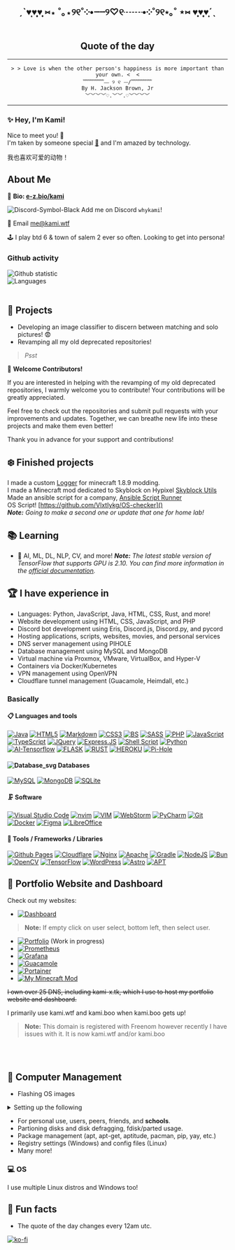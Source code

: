 <!-- BEGIN: Do not modify the quote below -->
<div align="center">

<h2> ˏˋ♥̩͙♥̩̩̥͙♥̩̥̩ ⑅⋆ ˚｡⋆୨୧˚༶•┈┈୨♡୧┈┈•༶˚୨୧⋆｡˚ ⋆⑅ ♥̩̥̩♥̩̩̥͙♥̩͙ˊˎ</h2>
<h2>Quote of the day</h2>
<hr>

<pre><code>> > Love is when the other person's happiness is more important than your own. <  <
﹌﹌﹌﹌⎯⎯ ୨ ୧ ⎯⎯/﹌﹌﹌﹌
By H. Jackson Brown, Jr
﹀﹀﹀﹀♡.﹀﹀.♡﹀﹀﹀﹀
</code></pre>
<hr>
</div>
<!-- END: Do not modify the quote above -->

### ✨ Hey, I'm Kami! 
Nice to meet you! 👋<br>
I'm taken by someone special [💞](我爱你) and I'm amazed by technology.

我也喜欢可爱的动物！

<h2>About Me</h2>

📖 **Bio: [e-z.bio/kami](https://e-z.bio/kami)**

![Discord-Symbol-Black](https://github.com/user-attachments/assets/d7c1cbec-42e6-41d8-94ec-2fad359bebb5) Add me on Discord `whykami`!

📩 Email [me@kami.wtf](mailto:me@kami.wtf)

🕹️ I play btd 6 & town of salem 2 ever so often. Looking to get into persona!

### Github activity

![Github statistic](https://github-readme-stats-one-bice.vercel.app/api?username=VlxtIykg&include_all_commits=true&show_icons=true&title_color=8a4eff&text_color=b36eff&icon_color=9c6eff&role=OWNER,ORGANIZATION_MEMBER&theme=tokyonight)  
![Languages](https://github-readme-stats.vercel.app/api/top-langs/?username=VlxtIykg&theme=radical)
<br><br>

## 🌱 Projects

- Developing an image classifier to discern between matching and solo pictures! 😨
- Revamping all my old deprecated repositories!

> _Psst_<br>

🌟 **Welcome Contributors!**

If you are interested in helping with the revamping of my old deprecated repositories, I warmly welcome you to contribute! Your contributions will be greatly appreciated.

Feel free to check out the repositories and submit pull requests with your improvements and updates. Together, we can breathe new life into these projects and make them even better!

Thank you in advance for your support and contributions!

## ❄️ Finished projects

I made a custom [Logger](https://github.com/VlxtIykg/logger) for minecraft 1.8.9 modding.  
I made a Minecraft mod dedicated to Skyblock on Hypixel [Skyblock Utils](https://github.com/mastermindgolem/Skyblock-Utils)  
Made an ansible script for a company, [Ansible Script Runner](https://github.com/VlxtIykg/AnsibleScriptRunner)  
OS Script! [https://github.com/VlxtIykg/OS-checker]()  
_**Note:** Going to make a second one or update that one for home lab!_ 


## 📚 Learning

- 🤖 AI, ML, DL, NLP, CV, and more!
_**Note:** The latest stable version of TensorFlow that supports GPU is 2.10. You can find more information in the [official documentation](https://www.tensorflow.org/install/pip)._ 

## 🏆 I have experience in

- Languages: Python, JavaScript, Java, HTML, CSS, Rust, and more!
- Website development using HTML, CSS, JavaScript, and PHP
- Discord bot development using  Eris, Discord.js, Discord.py, and pycord
- Hosting applications, scripts, websites, movies, and personal services
- DNS server management using PIHOLE
- Database management using MySQL and MongoDB
- Virtual machine via Proxmox, VMware, VirtualBox, and Hyper-V
- Containers via Docker/Kubernetes
- VPN management using OpenVPN
- Cloudflare tunnel management (Guacamole, Heimdall, etc.)

### Basically

#### 📋 Languages and tools

[![Java](https://img.shields.io/badge/java-%23ED8B00.svg?style=for-the-badge&logo=openjdk&logoColor=white)](https://www.java.com/en/)
[![HTML5](https://img.shields.io/badge/html5-%23E34F26.svg?style=for-the-badge&logo=html5&logoColor=white)](https://www.w3.org/TR/2011/WD-html5-20110405/)
[![Markdown](https://img.shields.io/badge/markdown-%23000000.svg?style=for-the-badge&logo=markdown&logoColor=white)](https://spec-md.com/)
[![CSS3](https://img.shields.io/badge/css3-%231572B6.svg?style=for-the-badge&logo=css3&logoColor=white)](https://www.w3.org/Style/CSS/specs.en.html)
[![BS](https://img.shields.io/badge/Bootstrap-563D7C?style=for-the-badge&logo=bootstrap&logoColor=white)](https://getbootstrap.com/)
[![SASS](https://img.shields.io/badge/Sass-CC6699?style=for-the-badge&logo=sass&logoColor=white)](https://sass-lang.com/)
[![PHP](https://img.shields.io/badge/php-%23777BB4.svg?style=for-the-badge&logo=php&logoColor=white)](https://www.php.net/)
[![JavaScript](https://img.shields.io/badge/javascript-%23323330.svg?style=for-the-badge&logo=javascript&logoColor=%23F7DF1E)](https://developer.mozilla.org/ru/docs/Web/JavaScript)
[![TypeScript](https://img.shields.io/badge/typescript-%23007ACC.svg?style=for-the-badge&logo=typescript&logoColor=white)](https://www.typescriptlang.org/)
[![JQuery](https://img.shields.io/badge/jQuery-0769AD?style=for-the-badge&logo=jquery&logoColor=white)](https://jquery.com/)
[![Express.JS](https://img.shields.io/badge/Express.js-404D59?style=for-the-badge)](https://expressjs.com/)
[![Shell Script](https://img.shields.io/badge/shell_script-%23121011.svg?style=for-the-badge&logo=gnu-bash&logoColor=white)](https://www.gnu.org/software/bash/)
[![Python](https://img.shields.io/badge/Python-3776AB?style=for-the-badge&logo=python&logoColor=white)](https://www.python.org/)
[![AI-Tensorflow](https://img.shields.io/badge/TensorFlow-FF6F00?style=for-the-badge&logo=tensorflow&logoColor=white)](https://www.tensorflow.org/)
[![FLASK](https://img.shields.io/badge/Flask-000000?style=for-the-badge&logo=flask&logoColor=white)](https://flask.palletsprojects.com/en/3.0.x/)
[![RUST](https://img.shields.io/badge/Rust-000000?style=for-the-badge&logo=rust&logoColor=white)](https://www.rust-lang.org/)
[![HEROKU](https://img.shields.io/badge/Heroku-430098?style=for-the-badge&logo=heroku&logoColor=white)](https://www.heroku.com/platform#platform-diagram-detail)
[![Pi-Hole](https://img.shields.io/badge/pihole-%2396060C.svg?style=for-the-badge&logo=pi-hole&logoColor=white)](https://pi-hole.net/)

#### ![Database_svg](https://r2.e-z.host/61f4d483-6b13-4eb2-bc2c-e2c07b7484f5/snn8j8zx.png) Databases

[![MySQL](https://img.shields.io/badge/MySQL-00000F?style=for-the-badge&logo=mysql&logoColor=white)](https://www.mysql.com/)
[![MongoDB](https://img.shields.io/badge/MongoDB-4EA94B?style=for-the-badge&logo=mongodb&logoColor=white)](https://www.mongodb.com/)
[![SQLite](https://img.shields.io/badge/SQLite-07405E?style=for-the-badge&logo=sqlite&logoColor=white)](https://www.sqlite.org/index.html)

#### 🗜 Software

[![Visual Studio Code](https://img.shields.io/badge/Visual%20Studio%20Code-0078d7.svg?style=for-the-badge&logo=visual-studio-code&logoColor=white)](https://code.visualstudio.com/)
[![nvim](https://img.shields.io/badge/NeoVim-%2357A143.svg?&style=for-the-badge&logo=neovim&logoColor=white)](https://neovim.io/)
[![VIM](https://img.shields.io/badge/VIM-%2311AB00.svg?&style=for-the-badge&logo=vim&logoColor=white)](https://www.vim.org/)
[![WebStorm](https://img.shields.io/badge/webstorm-143?style=for-the-badge&logo=webstorm&logoColor=white&color=black)](https://www.jetbrains.com/webstorm/)
[![PyCharm](https://img.shields.io/badge/PyCharm-000000.svg?&style=for-the-badge&logo=PyCharm&logoColor=white)](https://www.jetbrains.com/pycharm/)
[![Git](https://img.shields.io/badge/git-%23F05033.svg?style=for-the-badge&logo=git&logoColor=white)](https://git-scm.com/)
[![Docker](https://img.shields.io/badge/docker-%230db7ed.svg?style=for-the-badge&logo=docker&logoColor=white)](https://www.docker.com/)
[![Figma](https://img.shields.io/badge/figma-%23F24E1E.svg?style=for-the-badge&logo=figma&logoColor=white)](https://www.figma.com/)
[![LibreOffice](https://img.shields.io/badge/LibreOffice-%2318A303?style=for-the-badge&logo=LibreOffice&logoColor=white)](https://www.libreoffice.org/)

#### 💎 Tools / Frameworks / Libraries

[![Github Pages](https://img.shields.io/badge/github%20pages-121013?style=for-the-badge&logo=github&logoColor=white)](https://pages.github.com/)
[![Cloudflare](https://img.shields.io/badge/Cloudflare-F38020?style=for-the-badge&logo=Cloudflare&logoColor=white)](https://www.cloudflare.com/)
[![Nginx](https://img.shields.io/badge/nginx-%23009639.svg?style=for-the-badge&logo=nginx&logoColor=white)](https://nginx.org/)
[![Apache](https://img.shields.io/badge/apache-%23D42029.svg?style=for-the-badge&logo=apache&logoColor=white)](https://httpd.apache.org/)
[![Gradle](https://img.shields.io/badge/Gradle-02303A.svg?style=for-the-badge&logo=Gradle&logoColor=white)](https://gradle.org/)
[![NodeJS](https://img.shields.io/badge/node.js-6DA55F?style=for-the-badge&logo=node.js&logoColor=white)](https://nodejs.org/en)
[![Bun](https://img.shields.io/badge/Bun-%23000000.svg?style=for-the-badge&logo=bun&logoColor=white)](https://bun.sh/)
[![OpenCV](https://img.shields.io/badge/opencv-%23white.svg?style=for-the-badge&logo=opencv&logoColor=white)](https://opencv.org/)
[![TensorFlow](https://img.shields.io/badge/TensorFlow-%23FF6F00.svg?style=for-the-badge&logo=TensorFlow&logoColor=white)](https://www.tensorflow.org/)
[![WordPress](https://img.shields.io/badge/WordPress-%23117AC9.svg?style=for-the-badge&logo=WordPress&logoColor=white)](https://wordpress.com/)
[![Astro](https://img.shields.io/badge/astro-%232C2052.svg?style=for-the-badge&logo=astro&logoColor=white)](https://docs.astro.build/en/getting-started/)
[![APT](https://img.shields.io/badge/yarn-%232C8EBB.svg?style=for-the-badge&logo=yarn&logoColor=white)](https://yarnpkg.com/)


## 💫 Portfolio Website and Dashboard

Check out my websites:

- [![Dashboard](https://img.shields.io/badge/Heimdall-2C8EBB?style=for-the-badge&logo=Heimdall&logoColor=white)](https://heimdall.kami.wtf/)

> **Note:** If empty click on user select, bottom left, then select user.<br>

-	[![Portfolio](https://img.shields.io/badge/Portfolio-%23000000.svg?style=for-the-badge&logo=firefox&logoColor=#FF7139)](https://kami.wtf) (Work in progress)
- [![Prometheus](https://img.shields.io/badge/Prometheus-E6522C?style=for-the-badge&logo=Prometheus&logoColor=white)](https://prometheus.kami.wtf/)
- [![Grafana](https://img.shields.io/badge/Grafana-F46800?style=for-the-badge&logo=Grafana&logoColor=white)](https://grafana.kami.wtf/)
- [![Guacamole](https://img.shields.io/badge/Guacamole-00000?style=for-the-badge&logo=Apache%20Guacamole&logoColor=white)](https://guacamole.kami.wtf/)
- [![Portainer](https://img.shields.io/badge/Portainer-13A0F2?style=for-the-badge&logo=Portainer&logoColor=white)](https://porty.kami.wtf/)
- [![My Minecraft Mod](https://r2.e-z.host/61f4d483-6b13-4eb2-bc2c-e2c07b7484f5/5h8o4m7m.png)](https://github.com/mastermindgolem/Skyblock-Utils)

~~I own over 25 DNS, including kami-x.tk, which I use to host my portfolio website and dashboard.~~

I primarily use kami.wtf and kami.boo when kami.boo gets up!
> **Note:** This domain is registered with Freenom however recently I have issues with it. It is now kami.wtf and/or kami.boo

<!-- ![Traffic](images/traffic.png) -->

<br><br>

## 📁 Computer Management

- Flashing OS images

<details>
<summary>Setting up the following</summary><br>
- Installing and configuring operating systems <br>
- Installing and configuring drivers <br>
- Installing and configuring software <br>
- Installing and configuring hardware <br>
- Installing and configuring networks <br>
- Installing and configuring servers <br>
- Installing and configuring firewalls <br>
- Installing and configuring VPNs <br>
- Installing and configuring DNS servers <br>
</details>

- For personal use, users, peers, friends, and **schools**.
- Partioning disks and disk defragging, fdisk/parted usage.
- Package management (apt, apt-get, aptitude, pacman, pip, yay, etc.)
- Registry settings (Windows) and config files (Linux)
- Many more!

### 💻 OS
I use multiple Linux distros and Windows too!

<!--
A few of the operating systems I have experience with include:
[![Alpine Linux](https://img.shields.io/badge/Alpine_Linux-%230D597F.svg?style=for-the-badge&logo=alpine-linux&logoColor=white)](https://www.alpinelinux.org/)
[![Arch](https://img.shields.io/badge/Arch%20Linux-1793D1?logo=arch-linux&logoColor=fff&style=for-the-badge)](https://archlinux.org/)
[![Ubuntu](https://img.shields.io/badge/Ubuntu-E95420?style=for-the-badge&logo=ubuntu&logoColor=white)](https://ubuntu.com/)
[![Zorin OS](https://img.shields.io/badge/-Zorin%20OS-%2310AAEB?style=for-the-badge&logo=zorin&logoColor=white)](https://zorin.com/os/)

## 📁 Home server (VPS)

<details>
	<summary>Server hosting personal services</summary><br>
	
<ul>
	<li title="websites"><a href="#portfolio-website-and-dashboard">Website</a></li>
	<li title="scripts">Scripts</li>
	<li title="movies">Movies</li>
	<li title="pihole">PiHole</li>
	<li title="minecraft">Minecraft bot</li>
	<li title="nas"><div>
		<p title="(Down and deleted)">Personal NAS ❌</p>
	</div></li>
</ul>
</details>
-->

## 🎉 Fun facts

- The quote of the day changes every 12am utc.  
  
[![ko-fi](https://ko-fi.com/img/githubbutton_sm.svg)](https://ko-fi.com/A0A4UENCL)
